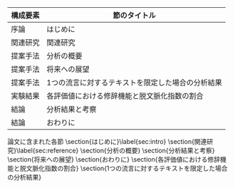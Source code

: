 構成要素 | 節のタイトル
 --- | --- 
序論 | はじめに
関連研究 | 関連研究
提案手法 | 分析の概要
提案手法 | 将来への展望
提案手法 | 1つの流言に対するテキストを限定した場合の分析結果
実験結果 | 各評価値における修辞機能と脱文脈化指数の割合
結論 | 分析結果と考察
結論 | おわりに

論文に含まれた各節
\section{はじめに}\label{sec:intro}
\section{関連研究}\label{sec:reference}
\section{分析の概要}
\section{分析結果と考察}
\section{将来への展望}
\section{おわりに}
\section{各評価値における修辞機能と脱文脈化指数の割合}
\section{1つの流言に対するテキストを限定した場合の分析結果}
